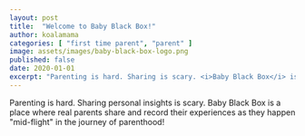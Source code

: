 ```yaml
---
layout: post
title:  "Welcome to Baby Black Box!"
author: koalamama
categories: [ "first time parent", "parent" ]
image: assets/images/baby-black-box-logo.png
published: false
date: 2020-01-01
excerpt: "Parenting is hard. Sharing is scary. <i>Baby Black Box</i> is where real parents record their stories as they happen \"mid-flight\" parenthood."
---
```


Parenting is hard.  Sharing personal insights is scary.  Baby Black Box is a place where real parents share and record their experiences as they happen "mid-flight" in the journey of parenthood!

